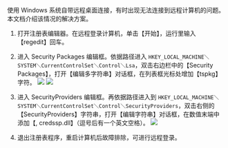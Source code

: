 使用 Windows 系统自带远程桌面连接，有时出现无法连接到远程计算机的问题。本文档介绍该情况的解决方案。

 1. 打开注册表编辑器。在远程登录计算机，单击【开始】，运行里输入【regedit】回车。

 2. 进入 Security Packages 编辑框。依据路径进入 `HKEY_LOCAL_MACHINE＼SYSTEM＼CurrentControlSet＼Control＼Lsa`，双击右边栏中的【Security Packages】，打开【编辑多字符串】对话框，在列表框光标处增加【tspkg】字符。
![](http://imgcache.tce.fsphere.cn/static/mc.qcloudimg.com/static/img/418c09b8bd7017fb16d55c30c712baac/image.png)
![](http://imgcache.tce.fsphere.cn/static/mc.qcloudimg.com/static/img/5816749e6cdf88573f409e032443d613/image.png)

 3. 进入 SecurityProviders 编辑框。再依据路径进入到 `HKEY_LOCAL_MACHINE＼SYSTEM＼CurrentControlSet＼Control＼SecurityProviders`，双击右侧的【SecurityProviders】字符串，打开【编辑字符串】对话框，在数值末端中添加【, credssp.dll】（逗号后有一个英文空格）。
![](http://imgcache.tce.fsphere.cn/static/mc.qcloudimg.com/static/img/edd5196a4232c0677dc9865931f8ec91/image.png)

 4. 退出注册表程序，重启计算机后故障排除，可进行远程登录。



